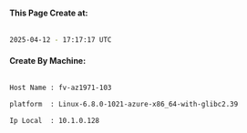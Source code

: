 
   
#### This Page Create at:

```bash

2025-04-12 - 17:17:17 UTC

```

#### Create By Machine:

```bash

Host Name : fv-az1971-103

platform  : Linux-6.8.0-1021-azure-x86_64-with-glibc2.39

Ip Local  : 10.1.0.128

```

